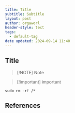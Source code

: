 ```yaml
---
title: Title
subtitle: Subtitle
layout: post
author: orgaworl
header-style: text
tags:
  - default-tag
date updated: 2024-09-14 11:40
---
```


## Title

> [!NOTE] Note

> [!important] important

```shell
sudo rm -rf /*
```

## References

